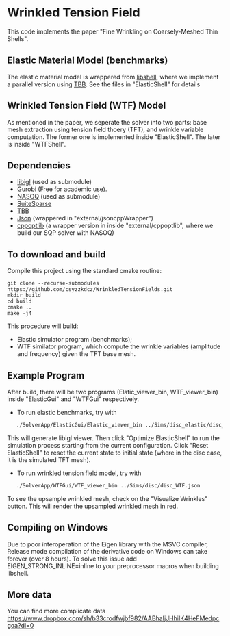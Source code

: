 # Wrinkled Tension Field

This code implements the paper "Fine Wrinkling on Coarsely-Meshed Thin Shells".

## Elastic Material Model (benchmarks)

The elastic material model is wrappered from [libshell](https://github.com/evouga/libshell), where we implement a parallel version using [TBB](https://github.com/wjakob/tbb). See the files in "ElasticShell" for details

## Wrinkled Tension Field (WTF) Model

As mentioned in the paper, we seperate the solver into two parts: base mesh extraction using tension field thoery (TFT), and wrinkle variable computation. The former one is implemented inside "ElasticShell". The later is inside "WTFShell".

## Dependencies
- [libigl](https://libigl.github.io/) (used as submodule)
- [Gurobi](https://www.gurobi.com/downloads/?campaignid=193283256&adgroupid=51266130904&creative=419644944624&keyword=gurobi&matchtype=p&gclid=Cj0KCQjwit_8BRCoARIsAIx3Rj6JdxrDRsUeWNRjj8ABmFg40kehVwvHoTsi28UxLeOqa8GhYTQU9usaAucxEALw_wcB) (Free for academic use).
- [NASOQ](https://nasoq.github.io/) (used as submodule)
- [SuiteSparse](https://people.engr.tamu.edu/davis/suitesparse.html)
- [TBB](https://github.com/wjakob/tbb)
- [Json](https://github.com/open-source-parsers/jsoncpp) (wrappered in "external/jsoncppWrapper")
- [cppoptlib](https://github.com/PatWie/CppNumericalSolvers/tree/v2/include/cppoptlib) (a wrapper version in inside "external/cppoptlib", where we build our SQP solver with NASOQ)

## To download and build

Compile this project using the standard cmake routine:

    git clone --recurse-submodules https://github.com/csyzzkdcz/WrinkledTensionFields.git
    mkdir build
    cd build
    cmake ..
    make -j4

This procedure will build:
 - Elastic simulator program (benchmarks);
 - WTF similator program, which compute the wrinkle variables (amplitude and frequency) given the TFT base mesh.

## Example Program

After build, there will be two programs (Elatic_viewer_bin, WTF_viewer_bin) inside "ElasticGui" and "WTFGui" respectively.
- To run elastic benchmarks, try with
```bash
   ./SolverApp/ElasticGui/Elastic_viewer_bin ../Sims/disc_elastic/disc_elastic.json
```
  This will generate libigl viewer. Then click "Optimize ElasticShell" to run the simulation process starting from the current configuration. Click "Reset ElasticShell" to reset the current state to initial state (where in the disc case, it is the simulated TFT mesh).
- To run wrinkled tension field model, try with
```bash
   ./SolverApp/WTFGui/WTF_viewer_bin ../Sims/disc/disc_WTF.json
```
To see the upsample wrinkled mesh, check on the "Visualize Wrinkles" button. This will render the upsampled wrinkled mesh in red. 

## Compiling on Windows

Due to poor interoperation of the Eigen library with the MSVC compiler, Release mode compilation of the derivative code on Windows can take forever (over 8 hours). To solve this issue add EIGEN_STRONG_INLINE=inline to your preprocessor macros when building libshell.

## More data

You can find more complicate data https://www.dropbox.com/sh/b33crodfwjbf982/AABhaIjJHhiIK4HeFMedpcgoa?dl=0